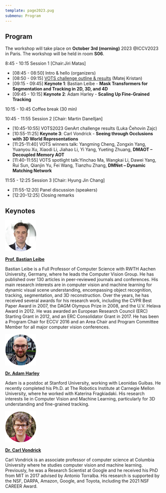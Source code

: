 ```yaml
---
template: page2023.pug
submenu: Program
---
```

 
## Program
 
The workshop will take place on **October 3rd (morning)** 2023 @ICCV2023 in Paris. The workshop will be held in room **S06**.

8:45 - 10:15 Session 1 [Chair:Jiri Matas]

 * [08:45 - 08:50] Intro & hello (organizers)
 * [08:50 - 09:15] [VOTS challenge outline & results](https://data.votchallenge.net/vots2023/presentation.pdf) (Matej Kristan)
 * [09:15 - 09:45] **Keynote 1**: Bastian Leibe - **Mask Transformers for Segmentation and Tracking in 2D, 3D, and 4D**
 * [09:45 - 10:15] **Keynote 2**: Adam Harley - **Scaling Up Fine-Grained Tracking**

10:15 - 10:45 Coffee break (30 min)

10:45 - 11:55 Session 2 [Chair: Martin Danelljan]

 * [10:45-10:55] VOTS2023 GenArt challenge results (Luka Čehovin Zajc)
 * [10:55-11:25] **Keynote 3**: Carl Vondrick - **Seeing through Occlusions with 3D World Representations**
 * [11:25-11:40] VOTS winners talk: Yangming Cheng, Zongxin Yang, Yuanyou Xu, Xiaodi Li, Jiahao Li, Yi Yang, Yueting Zhuang, **DMAOT – Decoupled Memory AOT**
 * [11:40-11:55] VOTS spotlight talk:Yinchao Ma, Wangkai Li, Dawei Yang, Rui Sun, Qianjin Yu, Fei Wang, Tianzhu Zhang, **DMNet – Dynamic Matching Network**

11:55 - 12:25 Session 3 [Chair: Hyung Jin Chang]

 * [11:55-12:20] Panel discussion (speakers)
 * [12:20-12:25] Closing remarks

## Keynotes
 

<div class="container float-left">

[<img class="float-left" src="speakers/bastianleibe.jpg" width="100"/>](https://www.vision.rwth-aachen.de/person/1/)

[**Prof. Bastian Leibe**](https://www.vision.rwth-aachen.de/person/1/)

Bastian Leibe is a Full Professor of Computer Science with RWTH Aachen University, Germany, where he leads the Computer Vision Group. He has published over 130 articles in peer-reviewed journals and conferences. His main research interests are in computer vision and machine learning for dynamic visual scene understanding, encompassing object recognition, tracking, segmentation, and 3D reconstruction. Over the years, he has received several awards for his research work, including the CVPR Best Paper Award in 2007, the DAGM Olympus Prize in 2008, and the U.V. Helava Award in 2012. He was awarded an European Research Council (ERC) Starting Grant in 2012, and an ERC Consolidator Grant in 2017. He has been a Program Chair for ECCV 2016 and an Area Chair and Program Committee Member for all major computer vision conferences.
</div>


<div class="container float-left">

[<img class="float-left" src="speakers/Adam_Harley.jpg" width="100"/>](https://adamharley.com/)

[**Dr. Adam Harley**](https://adamharley.com/)

Adam is a postdoc at Stanford University, working with Leonidas Guibas. He recently completed his Ph.D. at The Robotics Institute at Carnegie Mellon University, where he worked with Katerina Fragkiadaki. His research interests lie in Computer Vision and Machine Learning, particularly for 3D understanding and fine-grained tracking. 
</div>


<div class="container float-left">

[<img class="float-left" src="speakers/Carl_Vondrick.jpg" width="100"/>](https://www.cs.columbia.edu/~vondrick/)

[**Dr. Carl Vondrick**](https://www.cs.columbia.edu/~vondrick/)

Carl Vondrick is an associate professor of computer science at Columbia University where he studies computer vision and machine learning. Previously, he was a Research Scientist at Google and he received his PhD from MIT in 2017 advised by Antonio Torralba. His research is supported by the NSF, DARPA, Amazon, Google, and Toyota, including the 2021 NSF CAREER Award.
</div>

